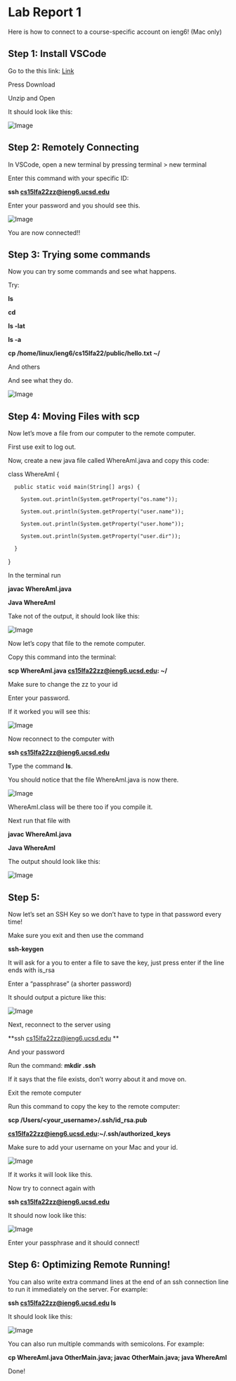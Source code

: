 # Lab Report 1

Here is how to connect to a course-specific account on ieng6! (Mac only)

## Step 1: Install VSCode

Go to the this link: [Link](https://code.visualstudio.com/)

Press Download

Unzip and Open

It should look like this:

![Image](/lab-1-images/1)



## Step 2: Remotely Connecting

In VSCode, open a new terminal by pressing terminal > new terminal

Enter this command with your specific ID: 

**ssh cs15lfa22zz@ieng6.ucsd.edu**

Enter your password and you should see this.

![Image](https://github.com/lgentry1411/cse15l-lab-reports/blob/main/lab-1-images/Screen%20Shot%202022-10-11%20at%203.38.22%20PM.png)


You are now connected!!





## Step 3: Trying some commands

Now you can try some commands and see what happens.

Try:

**ls**

**cd**

**ls -lat**

**ls -a**

**cp /home/linux/ieng6/cs15lfa22/public/hello.txt ~/**

And others

And see what they do.

![Image](https://github.com/lgentry1411/cse15l-lab-reports/blob/main/lab-1-images/Screen%20Shot%202022-10-11%20at%203.38.29%20PM.png)



## Step 4: Moving Files with scp

Now let’s move a file from our computer to the remote computer.

First use exit to log out.

Now, create a new java file called WhereAmI.java and copy this code:



  class WhereAmI {

      public static void main(String[] args) {

        System.out.println(System.getProperty("os.name"));

        System.out.println(System.getProperty("user.name"));

        System.out.println(System.getProperty("user.home"));

        System.out.println(System.getProperty("user.dir"));

      }

  }



In the terminal run

**javac WhereAmI.java**

**Java WhereAmI**

Take not of the output, it should look like this:

![Image](https://github.com/lgentry1411/cse15l-lab-reports/blob/main/lab-1-images/Screen%20Shot%202022-10-11%20at%203.57.57%20PM.png)

Now let’s copy that file to the remote computer.

Copy this command into the terminal: 

**scp WhereAmI.java cs15lfa22zz@ieng6.ucsd.edu: ~/**

Make sure to change the zz to your id 

Enter your password.

If it worked you will see this:

![Image](https://github.com/lgentry1411/cse15l-lab-reports/blob/main/lab-1-images/Screen%20Shot%202022-10-11%20at%203.58.12%20PM.png)


Now reconnect to the computer with 

**ssh cs15lfa22zz@ieng6.ucsd.edu**

Type the command **ls**.

You should notice that the file WhereAmI.java is now there.

![Image](https://github.com/lgentry1411/cse15l-lab-reports/blob/main/lab-1-images/Screen%20Shot%202022-10-11%20at%203.38.56%20PM.png)

WhereAmI.class will be there too if you compile it.

Next run that file with 

**javac WhereAmI.java**

**Java WhereAmI**

The output should look like this:

![Image](https://github.com/lgentry1411/cse15l-lab-reports/blob/main/lab-1-images/Screen%20Shot%202022-10-11%20at%203.39.01%20PM.png)


## Step 5:

Now let’s set an SSH Key so we don’t have to type in that password every time!

Make sure you exit and then use the command 

**ssh-keygen**

It will ask for a you to enter a file to save the key, just press enter if the line ends with is_rsa

Enter a “passphrase” (a shorter password)

It should output a picture like this:

![Image](https://github.com/lgentry1411/cse15l-lab-reports/blob/main/lab-1-images/Screen%20Shot%202022-10-11%20at%203.39.08%20PM.png)

Next, reconnect to the server using 

**ssh cs15lfa22zz@ieng6.ucsd.edu **

And your password

Run the command: **mkdir .ssh**

If it says that the file exists, don’t worry about it and move on.

Exit the remote computer

Run this command to copy the key to the remote computer:

**scp /Users/<your_username>/.ssh/id_rsa.pub**

**cs15lfa22zz@ieng6.ucsd.edu:~/.ssh/authorized_keys**

Make sure to add your username on your Mac and your id.

![Image](https://github.com/lgentry1411/cse15l-lab-reports/blob/main/lab-1-images/Screen%20Shot%202022-10-11%20at%203.39.15%20PM.png)

If it works it will look like this.



Now try to connect again with 

**ssh cs15lfa22zz@ieng6.ucsd.edu**

It should now look like this:

![Image](https://github.com/lgentry1411/cse15l-lab-reports/blob/main/lab-1-images/Screen%20Shot%202022-10-11%20at%203.39.20%20PM.png)


Enter your passphrase and it should connect!

## Step 6: Optimizing Remote Running!

You can also write extra command lines at the end of an ssh connection line to run it immediately on the server. For example:

**ssh cs15lfa22zz@ieng6.ucsd.edu ls**

It should look like this:

![Image](https://github.com/lgentry1411/cse15l-lab-reports/blob/main/lab-1-images/Screen%20Shot%202022-10-11%20at%203.39.26%20PM.png)


You can also run multiple commands with semicolons. For example: 

**cp WhereAmI.java OtherMain.java; javac OtherMain.java; java WhereAmI**


Done!
